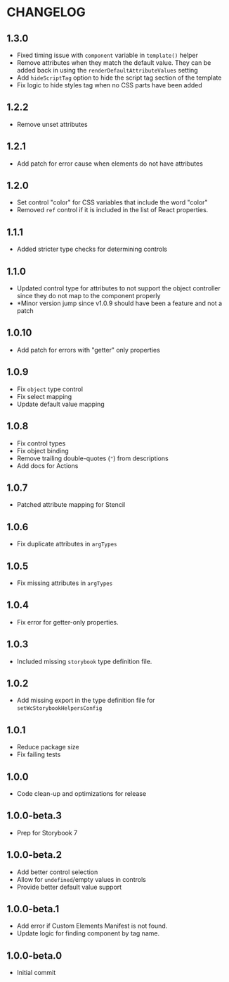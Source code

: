 # CHANGELOG

## 1.3.0

- Fixed timing issue with `component` variable in `template()` helper
- Remove attributes when they match the default value. They can be added back in using the `renderDefaultAttributeValues` setting
- Add `hideScriptTag` option to hide the script tag section of the template
- Fix logic to hide styles tag when no CSS parts have been added

## 1.2.2

- Remove unset attributes

## 1.2.1

- Add patch for error cause when elements do not have attributes

## 1.2.0

- Set control "color" for CSS variables that include the word "color"
- Removed `ref` control if it is included in the list of React properties.

## 1.1.1

- Added stricter type checks for determining controls 

## 1.1.0

- Updated control type for attributes to not support the object controller since they do not map to the component properly
- *Minor version jump since v1.0.9 should have been a feature and not a patch

## 1.0.10

- Add patch for errors with "getter" only properties

## 1.0.9

- Fix `object` type control
- Fix select mapping
- Update default value mapping

## 1.0.8

- Fix control types
- Fix object binding
- Remove trailing double-quotes (`"`) from descriptions
- Add docs for Actions

## 1.0.7

- Patched attribute mapping for Stencil

## 1.0.6

- Fix duplicate attributes in `argTypes`


## 1.0.5

- Fix missing attributes in `argTypes`

## 1.0.4

- Fix error for getter-only properties.

## 1.0.3

- Included missing `storybook` type definition file.

## 1.0.2

- Add missing export in the type definition file for `setWcStorybookHelpersConfig`

## 1.0.1

- Reduce package size
- Fix failing tests

## 1.0.0

- Code clean-up and optimizations for release

## 1.0.0-beta.3

- Prep for Storybook 7

## 1.0.0-beta.2

- Add better control selection
- Allow for `undefined`/empty values in controls
- Provide better default value support

## 1.0.0-beta.1

- Add error if Custom Elements Manifest is not found.
- Update logic for finding component by tag name.

## 1.0.0-beta.0

- Initial commit
